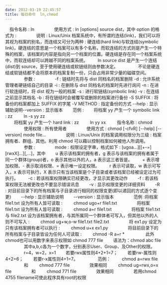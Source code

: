 ```yaml
---
date: 2012-03-19 22:45:57
title: 每日命令  ln,chmod
---
```



　指令名称 : ln 
　　
　　使用方式 : ln [options] source dist，其中 option 的格式为 : 
　　
　　说明 : Linux/Unix 档案系统中，有所谓的连结(link)，我们可以将其视为档案的别名，而连结又可分为两种 : 硬连结(hard link)与软连结(symbolic link)，硬连结的意思是一个档案可以有多个名称，而软连结的方式则是产生一个特殊的档案，该档案的内容是指向另一个档案的位置。硬连结是存在同一个档案系统中，而软连结却可以跨越不同的档案系统。 
　　ln source dist 是产生一个连结(dist)到 source，至于使用硬连结或软链结则由参数决定。 
　　
　　不论是硬连结或软链结都不会将原本的档案复制一份，只会占用非常少量的磁碟空间。 
　　
　　参数 : 
　　
　　-f : 链结时先将与 dist 同档名的档案删除
        -d : 允许系统管理者硬链结自己的目录
        -i : 在删除与 dist 同档名的档案时先进行询问
        -n : 在进行软连结时，将 dist 视为一般的档案
        -s : 进行软链结(symbolic link)
        -v : 在连结之前显示其档名
        -b : 将在链结时会被覆写或删除的档案进行备份
        -S SUFFIX : 将备份的档案都加上 SUFFIX 的字尾
        -V METHOD : 指定备份的方式
        --help : 显示辅助说明--version : 显示版本 
　　范例 : 
　　将档案 yy 产生一个 symbolic link : zz 
　　 ln -s yy zz  
　　将档案 yy 产生一个 hard link : zz 
　　 ln yy xx 
　　 
指令名称 : chmod 
　　
　　使用权限 : 所有使用者 
　　
　　使用方式 : chmod [-cfvR] [--help] [--version] mode file... 
　　
　　说明 : Linux/Unix 的档案调用权限分为三级 : 档案拥有者、群组、其他。利用 chmod 可以藉以控制档案如何被他人所调用。 
　　
　　参数 : 
　　
　　mode : 权限设定字串，格式如下 : [ugoa...][[+-=][rwxX]...][,...]，其中 
　　u 表示该档案的拥有者，g 表示与该档案的拥有者属于同一个群体(group)者，o 表示其他以外的人，a 表示这三者皆是。 
　　+ 表示增加权限、- 表示取消权限、= 表示唯一设定权限。 
　　r 表示可读取，w 表示可写入，x 表示可执行，X 表示只有当该档案是个子目录或者该档案已经被设定过为可执行。 
　　-c : 若该档案权限确实已经更改，才显示其更改动作 
　　-f : 若该档案权限无法被更改也不要显示错误讯息 
　　-v : 显示权限变更的详细资料 
　　-R : 对目前目录下的所有档案与子目录进行相同的权限变更(即以递回的方式逐个变更) 
　　--help : 显示辅助说明 
　　--version : 显示版本 
　　
　　范例 :将档案 file1.txt 设为所有人皆可读取 : 
　　 chmod ugo+r file1.txt 
　　 
　　将档案 file1.txt 设为所有人皆可读取 : 
　　 chmod a+r file1.txt 
　　 
　　将档案 file1.txt 与 file2.txt 设为该档案拥有者，与其所属同一个群体者可写入，但其他以外的人则不可写入 : 
　　 chmod ug+w,o-w file1.txt file2.txt 
　　 
　　将 ex1.py 设定为只有该档案拥有者可以执行 : 
　　 chmod u+x ex1.py 
　　 
　　将目前目录下的所有档案与子目录皆设为任何人可读取 : 
　　 chmod -R a+r * 
　　
　　 此外chmod也可以用数字来表示权限如 chmod 777 file 
　　语法为：chmod abc file 
　　
　　其中a,b,c各为一个数字，分别表示User、Group、及Other的权限。 
　　
　　r=4，w=2，x=1 
　　若要rwx属性则4+2+1=7； 
　　若要rw-属性则4+2=6； 
　　若要r-x属性则4+1=7。 
　　
　　范例： 
　　 chmod a=rwx file 
　　 
　　和 
　　 chmod 777 file 
　　 
　　效果相同 
　　 chmod ug=rwx,o=x file 
　　 
　　和 
　　 chmod 771 file 
　　 
　　效果相同 
　　
　　若用chmod 4755 filename可使此程序具有root的权限 